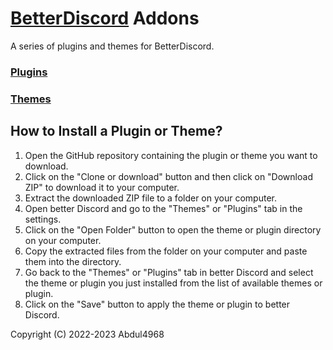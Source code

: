 # [BetterDiscord]([https://github.com/BetterDiscord/BetterDiscord](https://betterdiscord.app/)) Addons

A series of plugins and themes for BetterDiscord.

### [Plugins]()

### [Themes]()

## How to Install a Plugin or Theme?
1. Open the GitHub repository containing the plugin or theme you want to download.
2. Click on the "Clone or download" button and then click on "Download ZIP" to download it to your computer.
3. Extract the downloaded ZIP file to a folder on your computer.
4. Open better Discord and go to the "Themes" or "Plugins" tab in the settings.
5. Click on the "Open Folder" button to open the theme or plugin directory on your computer.
6. Copy the extracted files from the folder on your computer and paste them into the directory.
7. Go back to the "Themes" or "Plugins" tab in better Discord and select the theme or plugin you just installed from the list of available themes or plugin.
8. Click on the "Save" button to apply the theme or plugin to better Discord.

Copyright (C) 2022-2023 Abdul4968
